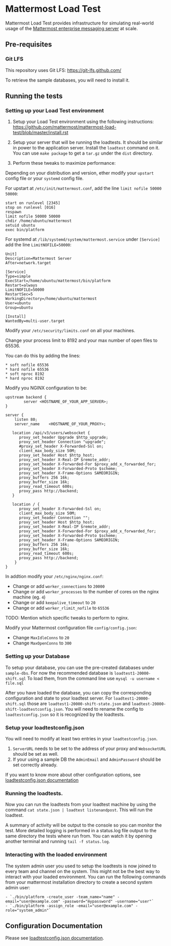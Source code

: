 # Mattermost Load Test

Mattermost Load Test provides infrastructure for simulating real-world usage of the [Mattermost enterprise messaging server](https://about.mattermost.com/) at scale.

## Pre-requisites 

### Git LFS

This repository uses Git LFS: https://git-lfs.github.com/

To retrieve the sample databases, you will need to install it. 

## Running the tests

### Setting up your Load Test environment

1. Setup your Load Test environment using the following instructions: https://github.com/mattermost/mattermost-load-test/blob/master/install.rst

2. Setup your server that will be running the loadtests. It should be similar in power to the application server. Install the `loadtest` command on it. You can use `make package` to get a `tar.gz` under the `dist` directory.

3. Perform these tweaks to maximize performance:

Depending on your distribution and version, ether modify your `upstart` config file or your `systemd` config file.

For upstart at `/etc/init/mattermost.conf`, add the line `limit nofile 50000 50000`:

```
start on runlevel [2345]
stop on runlevel [016]
respawn
limit nofile 50000 50000
chdir /home/ubuntu/mattermost
setuid ubuntu
exec bin/platform
```

For systemd at `/lib/systemd/system/mattermost.service` under `[Service]` add the line `LimitNOFILE=50000`:

```
Unit]
Description=Mattermost Server
After=network.target

[Service]
Type=simple
ExecStart=/home/ubuntu/mattermost/bin/platform
Restart=always
LimitNOFILE=50000
RestartSec=5
WorkingDirectory=/home/ubuntu/mattermost
User=ubuntu
Group=ubuntu

[Install]
WantedBy=multi-user.target
```


Modify your `/etc/security/limits.conf` on all your machines. 

Change your process limit to 8192 and your max number of open files to 65536.

You can do this by adding the lines:

```
* soft nofile 65536
* hard nofile 65536
* soft nproc 8192
* hard nproc 8192
```

Modify you NGINX configuration to be:

```
upstream backend {
        server <HOSTNAME_OF_YOUR_APP_SERVER>;
}

server {
    listen 80;
    server_name    <HOSTNAME_OF_YOUR_PROXY>;

   location /api/v3/users/websocket {
      proxy_set_header Upgrade $http_upgrade;
      proxy_set_header Connection "upgrade";
      #proxy_set_header X-Forwarded-Ssl on;
      client_max_body_size 50M;
      proxy_set_header Host $http_host;
      proxy_set_header X-Real-IP $remote_addr;
      proxy_set_header X-Forwarded-For $proxy_add_x_forwarded_for;
      proxy_set_header X-Forwarded-Proto $scheme;
      proxy_set_header X-Frame-Options SAMEORIGIN;
      proxy_buffers 256 16k;
      proxy_buffer_size 16k;
      proxy_read_timeout 600s;
      proxy_pass http://backend;
   }

   location / {
      proxy_set_header X-Forwarded-Ssl on;
      client_max_body_size 50M;
      proxy_set_header Connection "";
      proxy_set_header Host $http_host;
      proxy_set_header X-Real-IP $remote_addr;
      proxy_set_header X-Forwarded-For $proxy_add_x_forwarded_for;
      proxy_set_header X-Forwarded-Proto $scheme;
      proxy_set_header X-Frame-Options SAMEORIGIN;
      proxy_buffers 256 16k;
      proxy_buffer_size 16k;
      proxy_read_timeout 600s;
      proxy_pass http://backend;
    }
}

```

In addtion modify your `/etc/nginx/nginx.conf`:

  - Change or add `worker_connections` to `20000`
  - Change or add `worker_processes` to the number of cores on the nginx machine (eg. `4`)
  - Change or add `keepalive_timeout` to `20`
  - Change or add `worker_rlimit_nofile` to `65536`

TODO: Mention which specific tweaks to perform to nginx. 

Modify your Mattermost configuration file `config/config.json`:

  - Change `MaxIdleConns` to `20`
  - Change `MaxOpenConns` to `300`

### Setting up your Database

To setup your database, you can use the pre-created databases under `sample-dbs`. For now the recommended database is `loadtest1-20000-shift.sql` To load them, from the command line use `mysql -u username < file.sql`

After you have loaded the database, you can copy the corresponding configuration and state to your loadtest server. For `loadtest1-20000-shift.sql` those are `loadtest1-20000-shift-state.json` and `loadtest-20000-shift-loadtestconfig.json`. You will need to rename the config to `loadtestconfig.json` so it is recognized by the loadtests.

### Setup your loadtestconfig.json

You will need to modify at least two entries in your `loadtestconfig.json`.

1. `ServerURL` needs to be set to the address of your proxy and `WebsocketURL` should be set as well.
2. If your using a sample DB the `AdminEmail` and `AdminPassword` should be set correctly already. 

If you want to know more about other configuration options, see [loadtestconfig.json documentation](loadtestconfig.md)

### Running the loadtests. 

Now you can run the loadtests from your loadtest machine by using the command `cat state.json | loadtest listenandpost`. This will run the loadtest. 

A summary of activity will be output to the console so you can monitor the test. More detailed logging is performed in a status.log file output to the same directory the tests where run from. You can watch it by opening another terminal and running `tail -f status.log`. 

### Interacting with the loaded environment

The system admin user you used to setup the loadtests is now joined to every team and channel on the system. This might not be the best way to interact with your loaded environment. You can run the following commands from your mattermost installation directory to create a second system admin user:

    - `./bin/platform -create_user -team_name="name" -email="user@example.com" -password="mypassword" -username="user"`
    - `./bin/platform -assign_role -email="user@example.com" -role="system_admin"`


## Configuration Documentation

Please see [loadtestconfig.json documentation](loadtestconfig.md).
